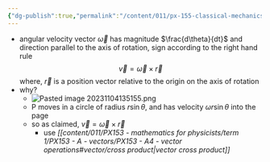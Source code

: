 ```yaml
---
{"dg-publish":true,"permalink":"/content/011/px-155-classical-mechanics-and-special-relativity/classical-mechanics/px-155-e-circular-motion-rotation-of-bodies/px-155-e2-angular-velocity-vector/","noteIcon":"1","created":"2024-10-01T18:27:09.703+01:00","updated":"2024-11-26T19:56:21.187+00:00"}
---
```


 - angular velocity vector $\vec\omega$ has magnitude $\frac{d\theta}{dt}$ and direction parallel to the axis of rotation, sign according to the right hand rule
$$\vec v = \vec\omega \times \vec r$$
		where, $\vec r$ is a position vector relative to the origin on the axis of rotation
- why?
	- ![Pasted image 20231104135155.png](/img/user/pics/Pasted%20image%2020231104135155.png)
	- P moves in a circle of radius $r\sin\theta$, and has velocity $\omega r\sin\theta$ into the page
	- so as claimed, $\vec v=\vec \omega \times \vec r$
		- use *[[content/011/PX153 - mathematics for physicists/term 1/PX153 - A - vectors/PX153 - A4 - vector operations#vector/cross product\|vector cross product]]*
